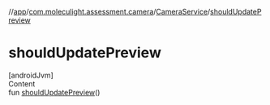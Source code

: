 //[app](../../../index.md)/[com.moleculight.assessment.camera](../index.md)/[CameraService](index.md)/[shouldUpdatePreview](should-update-preview.md)



# shouldUpdatePreview  
[androidJvm]  
Content  
fun [shouldUpdatePreview](should-update-preview.md)()  



